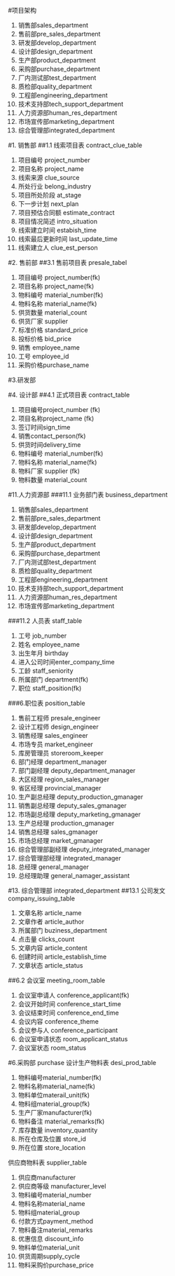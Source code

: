 #项目架构
1. 销售部sales_department
2. 售前部pre_sales_department
3. 研发部develop_department
4. 设计部design_department
5. 生产部product_department
6. 采购部purchase_department
7. 厂内测试部test_department
8. 质检部quality_department
9. 工程部engineering_department
10. 技术支持部tech_support_department
11. 人力资源部human_res_department
12. 市场宣传部marketing_department
13. 综合管理部integrated_department

#1. 销售部
##1.1 线索项目表 contract_clue_table
1. 项目编号 project_number
2. 项目名称 project_name
3. 线索来源 clue_source
4. 所处行业 belong_industry
5. 项目所处阶段 at_stage
6. 下一步计划 next_plan
7. 项目预估合同额 estimate_contract
8. 项目情况简述 intro_situation
9. 线索建立时间 estabish_time
10. 线索最后更新时间 last_update_time
11. 线索建立人 clue_est_person

#2. 售前部
##3.1 售前项目表 presale_tabel
1. 项目编号 project_number(fk)
2. 项目名称 project_name(fk)
3. 物料编号 material_number(fk)
4. 物料名称 material_name(fk)
5. 供货数量 material_count
6. 供货厂家 supplier
7. 标准价格 standard_price
8. 投标价格 bid_price
9. 销售 employee_name
10. 工号 employee_id
11. 采购价格purchase_name 

#3.研发部

#4. 设计部
##4.1 正式项目表 contract_table
1. 项目编号project_number (fk)
2. 项目名称project_name (fk)
3. 签订时间sign_time
4. 销售contact_person(fk)
5. 供货时间delivery_time
6. 物料编号 material_number(fk)
7. 物料名称 material_name(fk)
8. 物料厂家 supplier (fk)
9. 物料数量 material_count

#11.人力资源部
###11.1 业务部门表 business_department
1. 销售部sales_department
2. 售前部pre_sales_department
3. 研发部develop_department
4. 设计部design_department
5. 生产部product_department
6. 采购部purchase_department
7. 厂内测试部test_department
8. 质检部quality_department
9. 工程部engineering_department
10. 技术支持部tech_support_department
11. 人力资源部human_res_department
12. 市场宣传部marketing_department

###11.2 人员表 staff_table
1. 工号 job_number
2. 姓名 employee_name
3. 出生年月 birthday
4. 进入公司时间enter_company_time
5. 工龄 staff_seniority
6. 所属部门 department(fk)
7. 职位 staff_position(fk)

###6.职位表 position_table
1. 售前工程师 presale_engineer
2. 设计工程师 design_engineer
3. 销售经理 sales_engineer
4. 市场专员 market_engineer
5. 库房管理员 storeroom_keeper
6. 部门经理 department_manager
7. 部门副经理 deputy_department_manager
8. 大区经理 region_sales_manager
9. 省区经理 provincial_manager
10. 生产副总经理 deputy_production_gmanager
11. 销售副总经理 deputy_sales_gmanager
12. 市场副总经理 deputy_marketing_gmanager
13. 生产总经理 production_gmanager
14. 销售总经理 sales_gmanager
15. 市场总经理 market_gmanager
16. 综合管理部副经理 deputy_integrated_manager
17. 综合管理部经理 integrated_manager
16. 总经理 general_manager
17. 总经理助理 general_namager_assistant




#13. 综合管理部 integrated_department
##13.1 公司发文 company_issuing_table
1. 文章名称 article_name
2. 文章作者 article_author
3. 所属部门 buziness_department
4. 点击量 clicks_count
5. 文章内容 article_content
6. 创建时间 article_establish_time
7. 文章状态 article_status

##6.2 会议室 meeting_room_table
1. 会议室申请人 conference_applicant(fk)
2. 会议开始时间 conference_start_time
3. 会议结束时间 conference_end_time
4. 会议内容 conference_theme
5. 会议参与人 conference_participant
6. 会议室申请状态 room_applicant_status
7. 会议室状态 room_status

#6.采购部 purchase
设计生产物料表 desi_prod_table
1. 物料编号material_number(fk)
2. 物料名称material_name(fk)
3. 物料单位materail_unit(fk)
4. 物料组material_group(fk)
5. 生产厂家manufacturer(fk)
6. 物料备注 material_remarks(fk)
7. 库存数量 inventory_quantity
8. 所在仓库及位置 store_id
9. 所在位置 store_location


供应商物料表 supplier_table
1. 供应商manufacturer
2. 供应商等级 manufacturer_level 
3. 物料编号material_number
4. 物料名称material_name
5. 物料组material_group
6. 付款方式payment_method
7. 物料备注material_remarks
8. 优惠信息 discount_info
9. 物料单位material_unit
10. 供货周期supply_cycle
11. 物料采购价purchase_price
